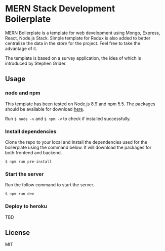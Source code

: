 # MERN Stack Development Boilerplate

MERN Boilerplate is a template for web development using Mongo, Express, React, Node.js
Stack. Simple template for Redux is also added to better centralize the data in the
_store_ for the project. Feel free to take the advantage of it.

The template is based on a survey application, the idea of which is introduced by
Stephen Grider.

## Usage

### node and npm

This template has been tested on Node.js 8.9 and npm 5.5. The packages should be
available for download [here](https://nodejs.org/en/).

Run `$ node -v` and `$ npm -v` to check if installed successfully.

### Install dependencies

Clone the repo to your local and install the dependencies used for the boilerplate using
the command below. It will download the packages for both frontend and backend.

```
$ npm run pre-install
```

### Start the server

Run the follow command to start the server.

```
$ npm run dev
```

### Deploy to heroku

TBD

## License

MIT
